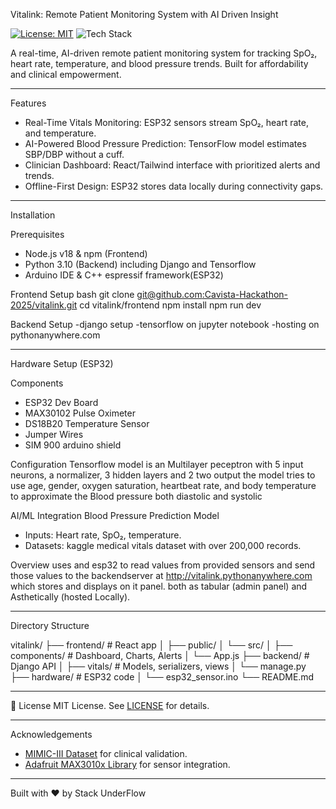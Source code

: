 Vitalink: Remote Patient Monitoring System with AI Driven Insight

[![License: MIT](https://img.shields.io/badge/License-MIT-blue.svg)](https://opensource.org/licenses/MIT)
![Tech Stack](https://img.shields.io/badge/Stack-React%20%7C%20Django%20%7C%20TensorFlow%20%7C%20ESP32-brightgreen)

A real-time, AI-driven remote patient monitoring system for tracking SpO₂, heart rate, temperature, and blood pressure trends. Built for affordability and clinical empowerment.

---

  Features
- Real-Time Vitals Monitoring: ESP32 sensors stream SpO₂, heart rate, and temperature.
- AI-Powered Blood Pressure Prediction: TensorFlow model estimates SBP/DBP without a cuff.
- Clinician Dashboard: React/Tailwind interface with prioritized alerts and trends.
- Offline-First Design: ESP32 stores data locally during connectivity gaps.

---
 Installation

Prerequisites
- Node.js v18 & npm (Frontend)
- Python  3.10 (Backend) including Django and Tensorflow 
- Arduino IDE & C++ espressif framework(ESP32)

Frontend Setup
bash
git clone [git@github.com:Cavista-Hackathon-2025/vitalink.git](https://github.com/Cavista-Hackathon-2025/vitalink.git)
cd vitalink/frontend
npm install
npm run dev 


Backend Setup
-django setup
-tensorflow on jupyter notebook
-hosting on pythonanywhere.com


---

Hardware Setup (ESP32)

Components
- ESP32 Dev Board
- MAX30102 Pulse Oximeter
- DS18B20 Temperature Sensor
- Jumper Wires
- SIM 900 arduino shield

  
Configuration
Tensorflow model is an Multilayer peceptron with 5 input neurons, a normalizer, 3 hidden layers and 2 two output
the model tries to use age, gender, oxygen saturation, heartbeat rate, and body temperature to approximate the Blood pressure both diastolic and systolic



AI/ML Integration
Blood Pressure Prediction Model
- Inputs: Heart rate, SpO₂, temperature.
- Datasets: kaggle medical vitals dataset with over 200,000 records.

Overview
uses and esp32 to read values from provided sensors and send those values to the backendserver at http://vitalink.pythonanywhere.com
which stores and displays on it panel. both as tabular (admin panel) and Asthetically (hosted Locally).

   

---

Directory Structure

vitalink/
├── frontend/           # React app
│   ├── public/
│   └── src/
│       ├── components/ # Dashboard, Charts, Alerts
│       └── App.js
├── backend/            # Django API
│   ├── vitals/         # Models, serializers, views
│   └── manage.py
├── hardware/           # ESP32 code
│   └── esp32_sensor.ino
└── README.md


---

 📜 License
MIT License. See [LICENSE](LICENSE) for details.

---

 Acknowledgements
- [MIMIC-III Dataset](https://physionet.org/content/mimiciii/) for clinical validation.
- [Adafruit MAX3010x Library](https://github.com/adafruit/Adafruit_MAX3010x) for sensor integration.

---

 Built with ❤ by Stack UnderFlow 

